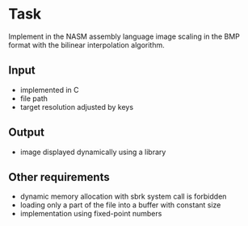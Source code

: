 # Task
Implement in the NASM assembly language image scaling in the BMP format with the bilinear interpolation algorithm. 

## Input
- implemented in C
- file path
- target resolution adjusted by keys

## Output
- image displayed dynamically using a library

## Other requirements
- dynamic memory allocation with sbrk system call is forbidden
- loading only a part of the file into a  buffer with constant size
- implementation using fixed-point numbers